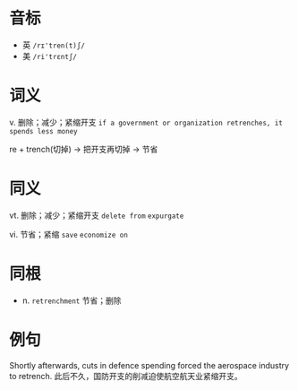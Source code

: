 # 音标

- 英 `/rɪ'tren(t)ʃ/`
- 美 `/ri'trɛntʃ/`

# 词义

v. 删除；减少；紧缩开支
`if a government or organization retrenches, it spends less money`



re + trench(切掉) → 把开支再切掉 → 节省

# 同义

vt. 删除；减少；紧缩开支
`delete from` `expurgate`

vi. 节省；紧缩
`save` `economize on`

# 同根

- n. `retrenchment` 节省；删除

# 例句

Shortly afterwards, cuts in defence spending forced the aerospace industry to retrench.
此后不久，国防开支的削减迫使航空航天业紧缩开支。


